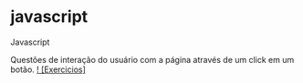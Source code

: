 # javascript
Javascript

Questões de interação do usuário com a página através de um click em um botão.
[! [Exercicios]](https://github.com/GadelhaCod/javascript/blob/main/Ex001/q1.html)
